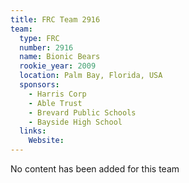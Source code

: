 ```yaml
---
title: FRC Team 2916
team:
  type: FRC
  number: 2916
  name: Bionic Bears
  rookie_year: 2009
  location: Palm Bay, Florida, USA
  sponsors:
    - Harris Corp
    - Able Trust
    - Brevard Public Schools
    - Bayside High School
  links:
    Website: 
---
```

No content has been added for this team